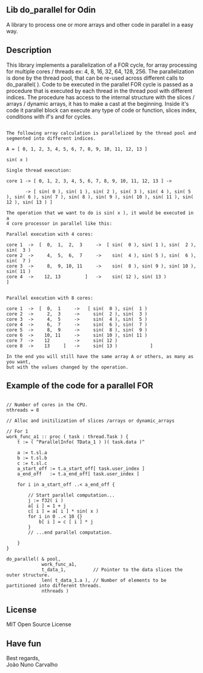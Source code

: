## Lib do_parallel for Odin
A library to process one or more arrays and other code in parallel in a easy way. 

## Description
This library implements a parallelization of a FOR cycle, for array processing for multiple cores / threads ex: 4, 8, 16, 32, 64, 128, 256. The parallelization is done by the thread pool, that can be re-used across different calls to do_parallel( ). Code to be executed in the parallel FOR cycle is passed as a procedure that is executed by each thread in the thread pool with different indices. The procedure has access to the internal structure with the slices / arrays / dynamic arrays, it has to make a cast at the beginning. Inside it's code it parallel block can execute any type of code or function, slices index, conditions with if's and for cycles.

```

The following array calculation is parallelized by the thread pool and
segmented into different indices.
  
A = [ 0, 1, 2, 3, 4, 5, 6, 7, 8, 9, 10, 11, 12, 13 ]

sin( x )

Single thread execution:

core 1 -> [ 0, 1, 2, 3, 4, 5, 6, 7, 8, 9, 10, 11, 12, 13 ] -> 
        
       -> [ sin( 0 ), sin( 1 ), sin( 2 ), sin( 3 ), sin( 4 ), sin( 5 ), sin( 6 ), sin( 7 ), sin( 8 ), sin( 9 ), sin( 10 ), sin( 11 ), sin( 12 ), sin( 13 ) ]

The operation that we want to do is sin( x ), it would be executed in a
4 core processor in parallel like this:

Parallel execution with 4 cores:

core 1  ->  [  0,  1,  2,  3     ->  [ sin(  0 ), sin( 1 ), sin(  2 ), sin(  3 )   
core 2  ->     4,  5,  6,  7     ->    sin(  4 ), sin( 5 ), sin(  6 ), sin(  7 )  
core 3  ->     8,  9, 10, 11     ->    sin(  8 ), sin( 9 ), sin( 10 ), sin( 11 )  
core 4  ->    12, 13         ]   ->    sin( 12 ), sin( 13 )                      ]


Parallel execution with 8 cores:
  
core 1  ->  [  0,  1     ->   [ sin(  0 ), sin(  1 )
core 2  ->     2,  3     ->     sin(  2 ), sin(  3 )
core 3  ->     4,  5     ->     sin(  4 ), sin(  5 )
core 4  ->     6,  7     ->     sin(  6 ), sin(  7 )
core 5  ->     8,  9     ->     sin(  8 ), sin(  9 )
core 6  ->    10, 11     ->     sin( 10 ), sin( 11 )
core 7  ->    12         ->     sin( 12 )
core 8  ->    13     ]   ->     sin( 13 )            ]

In the end you will still have the same array A or others, as many as you want,
but with the values changed by the operation.

```

## Example of the code for a parallel FOR

``` odin

// Number of cores in the CPU.
nthreads = 8

// Alloc and initilization of slices /arrays or dynamic_arrays

// For 1
work_func_a1 :: proc ( task : thread.Task ) {
    t := ( ^ParallelInfo( TData_1 ) )( task.data )^

    a := t.sl.a
    b := t.sl.b
    c := t.sl.c
    a_start_off := t.a_start_off[ task.user_index ]
    a_end_off   := t.a_end_off[ task.user_index ]
    
    for i in a_start_off ..< a_end_off {
        
        // Start parallel computation...  
        j := f32( i )
        a[ i ] = 1 + j
        c[ i ] = a[ i ] * sin( x )
        for i in 0 ..< 10 {}
            b[ i ] = c [ i ] * j
        }
        // ...end parallel computation.

    }
}

do_parallel( & pool,
             work_func_a1,
             t_data_1,          // Pointer to the data slices the outer structure.
             len( t_data_1.a ), // Number of elements to be partitioned into different threads.
             nthreads ) 

```

## License
MIT Open Source License

## Have fun
Best regards, <br>
João Nuno Carvalho




